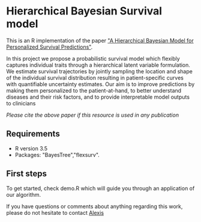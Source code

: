 # Hierarchical Bayesian Survival model

This is an R implementation of the paper ["A Hierarchical Bayesian Model for Personalized Survival Predictions"](http://medianetlab.ee.ucla.edu/papers/FINAL_A_Hierarchical_Bayesian_Model_for_Personalized_Survival_Predictions.pdf). 

In this project we propose a probabilistic survival model which flexibly captures individual traits through a hierarchical latent variable formulation. We estimate survival trajectories by jointly sampling the location and shape of the individual survival distribution resulting in patient-specific curves with quantifiable uncertainty estimates. Our aim is to improve predictions by making them personalized to the patient-at-hand, to better understand diseases and their risk factors, and to provide interpretable model outputs to clinicians

*Please cite the above paper if this resource is used in any publication*

## Requirements

* R version 3.5
* Packages: "BayesTree","flexsurv".

## First steps
To get started, check demo.R which will guide you through an application of our algorithm. 

If you have questions or comments about anything regarding this work, please do not hesitate to contact [Alexis](https://alexisbellot.github.io/Website/)
